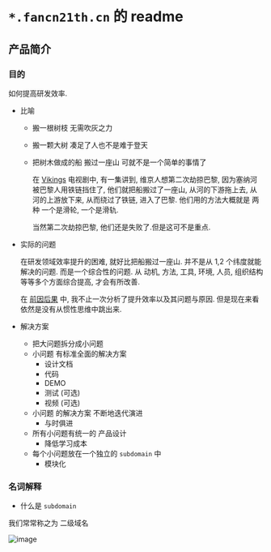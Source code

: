 # `*.fancn21th.cn` 的 readme

## 产品简介

### 目的

如何提高研发效率.

- 比喻

  - 搬一根树枝 无需吹灰之力
  - 搬一颗大树 凑足了人也不是难于登天
  - 把树木做成的船 搬过一座山 可就不是一个简单的事情了

    在 [Vikings](https://www.imdb.com/title/tt2306299/) 电视剧中, 有一集讲到, 维京人想第二次劫掠巴黎, 因为塞纳河被巴黎人用铁链挡住了, 他们就把船搬过了一座山, 从河的下游拖上去, 从河的上游放下来, 从而绕过了铁链, 进入了巴黎. 他们用的方法大概就是 两种 一个是滑轮, 一个是滑轨.

    当然第二次劫掠巴黎, 他们还是失败了.但是这可不是重点.

- 实际的问题

  在研发领域效率提升的困难, 就好比把船搬过一座山. 并不是从 1,2 个纬度就能解决的问题. 而是一个综合性的问题. 从 动机, 方法, 工具, 环境, 人员, 组织结构 等等多个方面综合提高, 才会有所改善.

  在 [前因后果](https://fancn21th.cn/zh/normalization/) 中, 我不止一次分析了提升效率以及其问题与原因. 但是现在来看 依然是没有从惯性思维中跳出来.

- 解决方案

  - 把大问题拆分成小问题
  - 小问题 有标准全面的解决方案
    - 设计文档
    - 代码
    - DEMO
    - 测试 (可选)
    - 视频 (可选)
  - 小问题 的解决方案 不断地迭代演进
    - 与时俱进
  - 所有小问题有统一的 产品设计
    - 降低学习成本
  - 每个小问题放在一个独立的 `subdomain` 中
    - 模块化

### 名词解释

- 什么是 `subdomain`

我们常常称之为 二级域名

![image](https://blog.hubspot.com/hs-fs/hubfs/Google%20Drive%20Integration/Whats%20a%20Subdomain%20%26%20How%20Is%20It%20Used%3F-3.jpeg?width=1300&name=Whats%20a%20Subdomain%20%26%20How%20Is%20It%20Used%3F-3.jpeg)
